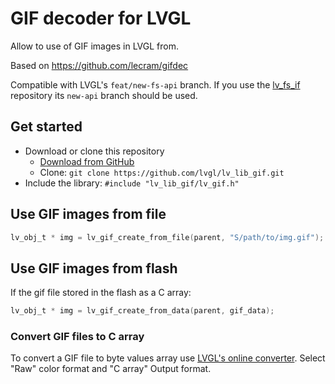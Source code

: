# GIF decoder for LVGL
Allow to use of GIF images in LVGL from. 

Based on https://github.com/lecram/gifdec

Compatible with LVGL's `feat/new-fs-api` branch. 
If you use the [lv_fs_if](https://github.com/lvgl/lv_fs_if) repository its `new-api` branch should be used.


## Get started
- Download or clone this repository
  - [Download from GitHub](https://github.com/lvgl/lv_lib_gif/archive/master.zip)
  - Clone: `git clone https://github.com/lvgl/lv_lib_gif.git`
- Include the library: `#include "lv_lib_gif/lv_gif.h"`

## Use GIF images from file
```c
lv_obj_t * img = lv_gif_create_from_file(parent, "S/path/to/img.gif");
```

## Use GIF images from flash
If the gif file stored in the flash as a C array: 
```c
lv_obj_t * img = lv_gif_create_from_data(parent, gif_data);
```
### Convert GIF files to C array
To convert a GIF file to byte values array use [LVGL's online converter](https://lvgl.io/tools/imageconverter). Select "Raw" color format and "C array" Output format.

